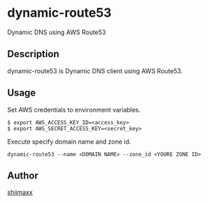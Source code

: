 dynamic-route53
===============

Dynamic DNS using AWS Route53

## Description

dynamic-route53 is Dynamic DNS client using AWS Route53.

## Usage

Set AWS credentials to environment variables.

```
$ export AWS_ACCESS_KEY_ID=<access_key>
$ export AWS_SECRET_ACCESS_KEY=<secret_key>
```

Execute specify domain name and zone id.

```
dynamic-route53 --name <DOMAIN NAME> --zone_id <YOURE ZONE ID>
```

## Author

[shiimaxx](https://github.com/shiimaxx)
